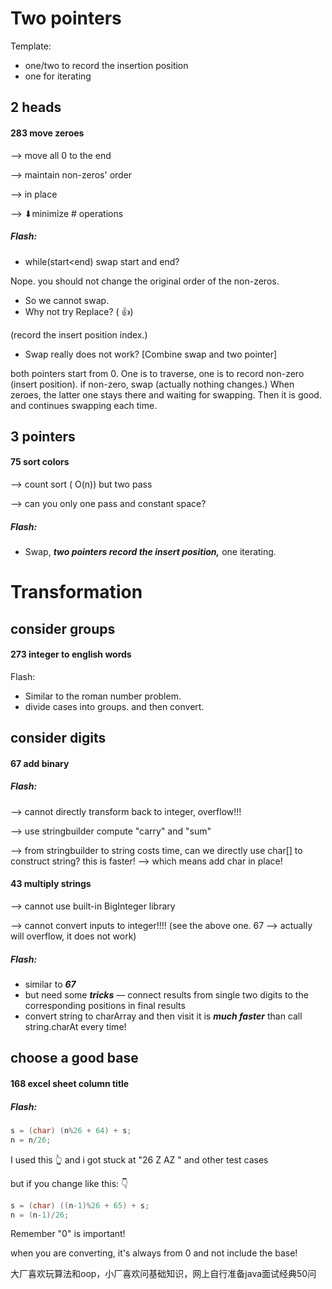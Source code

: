 # Two pointers 

Template:

- one/two to record the insertion position
- one for iterating





## 2 heads

#### 283 move zeroes

—> move all 0 to the end

—> maintain non-zeros' order

—> in place 

—> ⬇minimize # operations



##### Flash:

- while(start<end) swap start and end?

Nope. you should not change the original order of the non-zeros.

- So we cannot swap. 
- Why not try Replace? ( 👍)

(record the insert position index.)

- Swap really does not work? [Combine swap and two pointer]

both pointers start from 0. One is to traverse, one is to record non-zero (insert position).  if non-zero, swap (actually nothing changes.) When zeroes, the latter one stays there and waiting for swapping. Then it is good. and continues swapping each time.



## 3 pointers

#### 75 sort colors

—> count sort ( O(n)) but two pass

—> can you only one pass and constant space?

##### Flash:

- Swap, ***two pointers record the insert position,*** one iterating.



# Transformation

## consider groups

#### 273 integer to english words

Flash:

- Similar to the roman number problem.
- divide cases into groups. and then convert.



## consider digits

#### 67 add binary

##### Flash:

—> cannot directly transform back to integer, overflow!!!

—> use stringbuilder compute "carry" and "sum"

—> from stringbuilder to string costs time, can we directly use char[] to construct string? this is faster! —> which means add char in place! 



#### 43 multiply strings

—> cannot use built-in BigInteger library

—> cannot convert inputs to integer!!!! (see the above one. 67 —> actually will overflow, it does not work)

##### Flash:

- similar to ***67***
- but need some ***tricks*** — connect results from single two digits to the corresponding positions in final results
- convert string to charArray and then visit it is ***much faster*** than call string.charAt every time!



## choose a good base

#### 168 excel sheet column title

##### Flash:

```java
s = (char) (n%26 + 64) + s; 
n = n/26;
```

I used this 👆 and i got stuck at "26 Z AZ " and other test cases

but if you change like this: 👇

```Java
s = (char) ((n-1)%26 + 65) + s; 
n = (n-1)/26;
```

Remember "0" is important! 

when you are converting, it's always from 0 and not include the base!



大厂喜欢玩算法和oop，小厂喜欢问基础知识，网上自行准备java面试经典50问